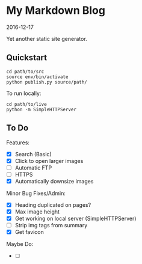 # My Markdown Blog

2016-12-17

Yet another static site generator.

## Quickstart

    cd path/to/src
    source env/bin/activate
    python publish.py source/path/

To run locally:

    cd path/to/live
    python -m SimpleHTTPServer



## To Do

Features:

- [x] Search (Basic)
- [x] Click to open larger images
- [ ] Automatic FTP
- [ ] HTTPS
- [x] Automatically downsize images

Minor Bug Fixes/Admin:

- [x] Heading duplicated on pages?
- [x] Max image height
- [x] Get working on local server (SimpleHTTPServer)
- [ ] Strip img tags from summary
- [x] Get favicon

Maybe Do:

- [ ] 